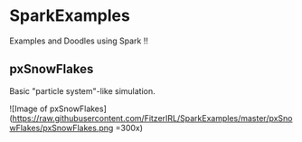 # SparkExamples
Examples and Doodles using Spark !!

## pxSnowFlakes

Basic "particle system"-like simulation.

![Image of pxSnowFlakes](https://raw.githubusercontent.com/FitzerIRL/SparkExamples/master/pxSnowFlakes/pxSnowFlakes.png =300x)
